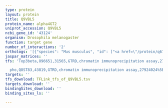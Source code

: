 ```yaml
---
type: protein
layout: protein
title: Q9VBL5
protein_name: alpha4GT2
uniprot_accession: Q9VBL5
ncbi_gene_id: '43124'
organism: Drosophila melanogaster
function: target gene
number_of_interactions: '2'
orthologs: '[{"species": "Mus musculus", "id": ["<a href=\"/protein/q67bj4\">Q67BJ4</a>"]}, {"species": "Rattus norvegicus", "id": ["Q9JI93"]}]'
jaspar_matrices: ''
tfs: 'Top3beta,O96651,31565,GTRD,chromatin immunoprecipitation assay,27924024%5Buid%5D,No

  pho,Q8ST83,43819,GTRD,chromatin immunoprecipitation assay,27924024%5Buid%5D,No'
targets: ''
tfs_download: TFLink_tfs_of_Q9VBL5.tsv
targets_download: ''
bindingSites_download: ''
binding_sites_ls: ''

---
```

